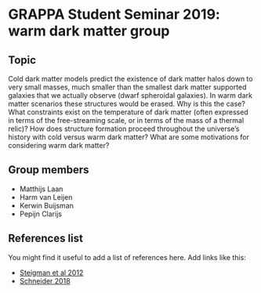 # GRAPPA Student Seminar 2019: warm dark matter group

## Topic

Cold dark matter models predict the existence of dark matter halos down to very small masses, much smaller than the smallest dark matter supported galaxies that we actually observe (dwarf spheroidal galaxies). In warm dark matter scenarios these structures would be erased. Why is this the case? What constraints exist on the temperature of dark matter (often expressed in terms of the free-streaming scale, or in terms of the mass of a thermal relic)? How does structure formation proceed throughout the universe’s history with cold versus warm dark matter? What are some motivations for considering warm dark matter?

## Group members
* Matthijs Laan
* Harm van Leijen
* Kerwin Buijsman
* Pepijn Clarijs

## References list

You might find it useful to add a list of references here. Add links like this:
* [Steigman et al 2012](https://arxiv.org/abs/1204.3622)
* [Schneider 2018](https://arxiv.org/abs/1805.00021)
